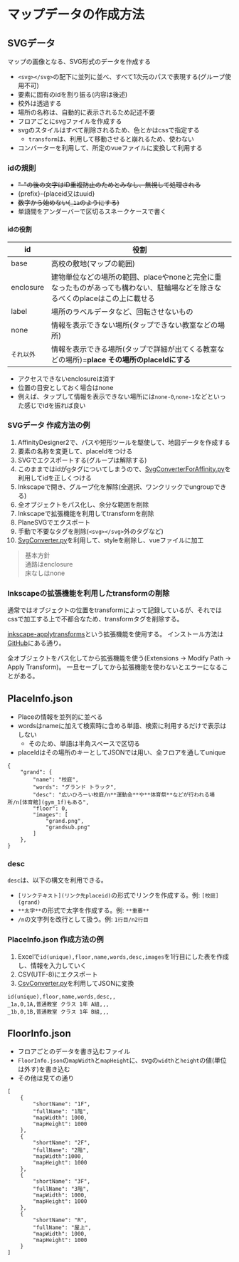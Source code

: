 # マップデータの作成方法

## SVGデータ

マップの画像となる、SVG形式のデータを作成する

- `<svg></svg>`の配下に並列に並べ、すべて1次元のパスで表現する(グループ使用不可)
- 要素に固有のidを割り振る(内容は後述)
- 校外は透過する
- 場所の名称は、自動的に表示されるため記述不要
- フロアごとにsvgファイルを作成する
- svgのスタイルはすべて削除されるため、色とかはcssで指定する
  - `transform`は、利用して移動させると崩れるため、使わない
- コンバーターを利用して、所定のvueファイルに変換して利用する

### idの規則

- ~~"-"の後の文字はID重複防止のためとみなし、無視して処理される~~
- {prefix}-{placeid又はuuid}
- ~~数字から始めない(`_1a`のようにする)~~
- 単語間をアンダーバーで区切るスネークケースで書く

#### idの役割

|id|役割|
|--|--|
|base|高校の敷地(マップの範囲)|
|enclosure|建物単位などの場所の範囲、placeやnoneと完全に重なったものがあっても構わない、駐輪場などを除きなるべくのplaceはこの上に載せる|
|label|場所のラベルデータなど、回転させないもの|
|none|情報を表示できない場所(タップできない教室などの場所)|
|`それ以外`|情報を表示できる場所(タップで詳細が出てくる教室などの場所)=**place** **その場所のplaceIdにする**|

- アクセスできないenclosureは消す
- 位置の目安としておく場合はnone
- 例えば、タップして情報を表示できない場所には`none-0`,`none-1`などといった感じでidを振れば良い

### SVGデータ 作成方法の例

1. AffinityDesigner2で、パスや短形ツールを駆使して、地図データを作成する
2. 要素の名称を変更して、placeIdをつける
3. SVGでエクスポートする(グループは解除する)
4. このままではidがgタグについてしまうので、[SvgConverterForAffinity.py](MapConverter\SvgConverterForAffinity.py)を利用してidを正しくつける
5. Inkscapeで開き、グループ化を解除(全選択、ワンクリックでungroupできる)
6. 全オブジェクトをパス化し、余分な範囲を削除
7. Inkscapeで拡張機能を利用してtransformを削除
8. PlaneSVGでエクスポート
9. 手動で不要なタグを削除(`<svg></svg>`外のタグなど)
10. [SvgConverter.py](MapConverter\SvgConverter.py)を利用して、styleを削除し、vueファイルに加工

> 基本方針  
通路はenclosure  
床なしはnone

### Inkscapeの拡張機能を利用したtransformの削除

通常ではオブジェクトの位置をtransformによって記録しているが、それではcssで加工する上で不都合なため、transformタグを削除する。

[inkscape-applytransforms](https://github.com/Klowner/inkscape-applytransforms)という拡張機能を使用する。
インストール方法は[GitHub](https://github.com/Klowner/inkscape-applytransforms?tab=readme-ov-file#installation)にある通り。

全オブジェクトをパス化してから拡張機能を使う(Extensions -> Modify Path -> Apply Transform)。
一旦セーブしてから拡張機能を使わないとエラーになることがある。

## PlaceInfo.json

- Placeの情報を並列的に並べる
- wordsはnameに加えて検索時に含める単語、検索に利用するだけで表示はしない
  - そのため、単語は半角スペースで区切る
- placeIdはその場所のキーとしてJSONでは用い、全フロアを通してunique

```json:PlaceInfo.json(一部例)
{
    "grand": {
        "name": "校庭",
        "words": "グランド トラック",
        "desc": "広いひろーい校庭/n**運動会**や**体育祭**などが行われる場所/n[体育館](gym_1f)もある",
        "floor": 0,
        "images": [
            "grand.png",
            "grandsub.png"
        ]
    },
}
```

### desc

`desc`は、以下の構文を利用できる。

- `[リンクテキスト](リンク先placeid)`の形式でリンクを作成する。例: `[校庭](grand)`
- `**太字**`の形式で太字を作成する。例: `**重要**`
- `/n`の文字列を改行として扱う。例: `1行目/n2行目`

### PlaceInfo.json 作成方法の例

1. Excelで`id(unique),floor,name,words,desc,images`を1行目にした表を作成し、情報を入力していく
2. CSV(UTF-8)にエクスポート
3. [CsvConverter.py](MapConverter\CsvConverter.py)を利用してJSONに変換

```csv:PlaceInfocsv(一部例)
id(unique),floor,name,words,desc,,
_1a,0,1A,普通教室 クラス 1年 A組,,,
_1b,0,1B,普通教室 クラス 1年 B組,,,
```

## FloorInfo.json

- フロアごとのデータを書き込むファイル
- `FloorInfo.json`の`mapWidth`と`mapHeight`に、svgの`width`と`height`の値(単位は外す)を書き込む
- その他は見ての通り

```json:FloorInfo.json(例)
[
    {
        "shortName": "1F",
        "fullName": "1階",
        "mapWidth": 1000,
        "mapHeight": 1000
    },
    {
        "shortName": "2F",
        "fullName": "2階",
        "mapWidth":1000,
        "mapHeight": 1000
    },
    {
        "shortName": "3F",
        "fullName": "3階",
        "mapWidth": 1000,
        "mapHeight": 1000
    },
    {
        "shortName": "R",
        "fullName": "屋上",
        "mapWidth": 1000,
        "mapHeight": 1000
    }
]
```
